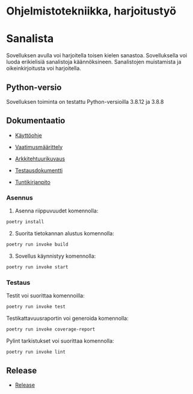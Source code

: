 # Ohjelmistotekniikka, harjoitustyö


# Sanalista

Sovelluksen avulla voi harjoitella toisen kielen sanastoa.
Sovelluksella voi luoda erikielisiä sanalistoja käännöksineen. Sanalistojen muistamista ja oikeinkirjoitusta voi harjoitella.

## Python-versio

Sovelluksen toiminta on testattu Python-versioilla 3.8.12 ja 3.8.8



## Dokumentaatio

- [Käyttöohje](./dokumentaatio/Kayttoohje.md)

- [Vaatimusmäärittely](./dokumentaatio/vaatimusmaarittely.md)

- [Arkkitehtuurikuvaus](./dokumentaatio/arkkitehtuuri.md)

- [Testausdokumentti](./dokumentaatio/testaus.md)

- [Tuntikirjanpito](./dokumentaatio/tuntikirjanpito.md)



### Asennus

1. Asenna riippuvuudet komennolla:

```bash
poetry install
```

2. Suorita tietokannan alustus komennolla:

```bash
poetry run invoke build
```

3. Sovellus käynnistyy komennolla:

```bash
poetry run invoke start
```

### Testaus

Testit voi suorittaa komennoilla:

```bash
poetry run invoke test
```

Testikattavuusraportin voi generoida komennolla:

```bash
poetry run invoke coverage-report
```

Pylint tarkistukset voi suorittaa komennolla:

```bash
poetry run invoke lint
```


## Release

- [Release](https://github.com/jova486/ot-harjoitustyo/releases/tag/Final)




